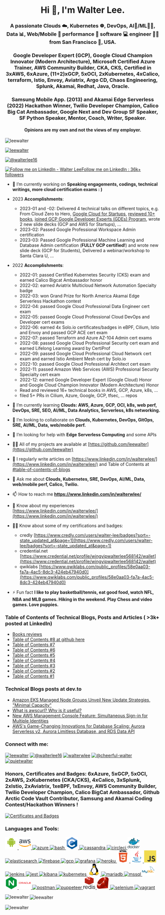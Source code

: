 <h1 align="center">Hi 👋, I'm Walter Lee.</h1>
<h3 align="center">A passionate Clouds ☁️, Kubernetes ☸, DevOps, AI🧠/ML👨‍💻, Data 📊, Web/Mobile 🤳 performance 💯 software 💻 engineer 👨‍🔧 from San Francisco 🌉, USA. </h3>
<h3 align="center">Google Developer Expert (GCP), Google Cloud Champion Innovator (Modern Architecture), Microsoft Certified Azure Trainer, AWS Community Builder, CKA, CKS, Certified in 3xAWS, 6xAzure, (11+2)xGCP, 5xOCI, 2xKubernetes, 4xCalico, terraform, Istio, Envoy, Aviatrix, Argo CD, Chaos Engineering, Splunk, Akamai, Redhat, Java, Oracle. </h3>
<h3 align="center">Samsung Mobile App. (2013) and Akamai Edge Serverless (2022) Hackathon Winner, Twilio Developer Champion, Calico Big Cat Ambassador, Google Next and Dev Group SF Speaker, SF Python Speaker, Mentor, Coach, Writer, Speaker. </h3>
<h4 align="center">Opinions are my own and not the views of my employer.</h4>

<p align="left"> <img src="https://komarev.com/ghpvc/?username=leewalter&label=Profile%20views&color=0e75b6&style=flat" alt="leewalter" /> </p>

<p align="left"> <a href="https://github.com/ryo-ma/github-profile-trophy"><img src="https://github-profile-trophy.vercel.app/?username=leewalter" alt="leewalter" /></a> </p>

<p align="left"> <a href="https://twitter.com/@walterlee16" target="blank"><img src="https://img.shields.io/twitter/follow/walterlee16?logo=twitter&style=for-the-badge" alt="@walterlee16" /></a> </p>
<p align="left"> <a href="https://www.linkedin.com/comm/mynetwork/discovery-see-all?usecase=PEOPLE_FOLLOWS&followMember=walterwlee" target="blank"><img src="https://logodix.com/logo/937530.png"  width="100" height="50" alt="Follow me on LinkedIn - Walter Lee" />Follow me on LinkedIn : 36k+ followers</a> </p>

- 🔭 I’m currently working on **Speaking engagements, codings, technical writings, more cloud certification exams : )** 

- 2023 **Accomplishments**:
  * 2023-01 and -02: Delivered 4 technical talks on different topics, e.g. From Cloud Zero to Hero, [Google Cloud for Startups](https://youtu.be/NOQkIKvC6PA), [reviewed 10+ books](https://github.com/leewalter/books), [joined GCP Google Developer Experts (GDEs) Program](https://developers.google.com/community/experts/directory/profile/profile-walter-lee), wrote 2 new slide decks (GCP and AWS for Startups), ...
  * 2023-02: Passed Google Professional Workspace Admin certification
  * 2023-03: Passed Google Professional Machine Learning and Database Admin certification (**FULLY GCP certified!**) and wrote new slide deck (GCP for Students), Delivered a webinar/workshop to Santa Clara U, ...

- 2022 **Accomplishments**:
  * 2022-01: passed Certified Kubernetes Security (CKS) exam and earned Calico Bigcat Ambassador honor
  * 2022-02: earned Aviatrix Multicloud Network Automation Specialty badge
  * 2022-03: won Grand Prize for North America Akamai Edge Serverless Hackathon contest
  * 2022-04: passed Google Cloud Professional Data Engineer cert exam  
  * 2022-05: passed Google Cloud Professional Cloud DevOps and Developer cert exams 
  * 2022-06: earned 4x Solo.io certificates/badges in eBPF, Cilium, Istio and Envoy and passed GCP ACE cert exam
  * 2022-07: passed Terraform and Azure AZ-104 Admin cert exams 
  * 2022-08: passed Google Cloud Professional Security cert exam and earned Lifelong Learning award by CertiProf
  * 2022-09: passed Google Cloud Professional Cloud Network cert exam and earned Istio Ambient Mesh cert by Solo.io
  * 2022-10: passed Google Cloud Professional Architect cert exam 
  * 2022-11: passed Amazon Web Services (AWS) Professional Security Specialty cert exam 
  * 2022-12: earned Google Developer Expert (Google Cloud) Honor and Google Cloud Champion Innovator (Modern Architecture) Honor 
  * Read and reviewed 16+ technical books in AWS, GCP, Azure, k8s, ...
  * filed 5+ PRs in Cilium, Azure, Google, GCP, tfsec, ... repos
  

- 🌱 I’m currently learning **Clouds: AWS, Azure, GCP, OCI, k8s, web perf, DevOps, SRE, SEO, AI/ML, Data Analytics, Serverless, k8s networking.**

- 👯 I’m looking to collaborate on **Clouds, Kubernetes, DevOps, GitOps, SRE, AI/ML, Data, web/mobile perf.**

- 🤝 I’m looking for help with **Edge Serverless Computing** and some APIs

- 👨‍💻 All of my projects are available at [https://github.com/leewalter](https://github.com/leewalter)

- 📝 I regularly write articles on [https://www.linkedin.com/in/walterwlee/](https://www.linkedin.com/in/walterwlee/) and Table of Contents at  [#table-of-contents-of-blogs](#table-of-contents-of-blogs-posts-and-articles--3k-at-linkedin) 

- 💬 Ask me about **Clouds, Kubernetes, SRE, DevOps, AI/ML, Data, web/mobile perf, Calico, Twilio.**

- 📫 How to reach me **https://www.linkedin.com/in/walterwlee/**

- 📄 Know about my experiences [https://www.linkedin.com/in/walterwlee/](https://www.linkedin.com/in/walterwlee/)

- 🧑‍🎓 Know about some of my certifications and badges:
  - credly [https://www.credly.com/users/walter-lee/badges?sort=-state_updated_at&page=1](https://www.credly.com/users/walter-lee/badges?sort=-state_updated_at&page=1)
  - credential.net [https://www.credential.net/profile/wingyipwalterlee568142/wallet](https://www.credential.net/profile/wingyipwalterlee568142/wallet)
  - qwiklabs [https://www.qwiklabs.com/public_profiles/58e0aa03-fa7a-4ac5-8dc3-424eb47940d0](https://www.qwiklabs.com/public_profiles/58e0aa03-fa7a-4ac5-8dc3-424eb47940d0) 

- ⚡ Fun fact **I like to play basketball/tennis, eat good food, watch NFL, NBA and MLB games. Hiking in the weekend. Play Chess and video games. Love puppies.**

### Table of Contents of Technical Blogs, Posts and Articles ( >3k+ posted at LinkedIn)
<!-- ToC-LIST:START -->
- [Books reviews](https://github.com/leewalter/books)
- [Table of Contents #8 at github here](https://github.com/leewalter/leewalter/blob/main/table_of_content_8.md)
- [Table of Contents #7](https://www.linkedin.com/pulse/table-contents-my-postings-7-walter-lee/)
- [Table of Contents #6](https://www.linkedin.com/pulse/table-contents-my-postings-6-walter-lee/)
- [Table of Contents #5](https://www.linkedin.com/pulse/table-contents-my-postings-5-walter-lee/)
- [Table of Contents #4](https://www.linkedin.com/pulse/table-contents-my-postings-4-walter-lee/)
- [Table of Contents #3](https://www.linkedin.com/pulse/table-contents-my-postings-3-walter-lee/)
- [Table of Contents #2](https://www.linkedin.com/pulse/table-contents-my-postings-2-walter-lee/)
- [Table of Contents #1](https://www.linkedin.com/pulse/table-contents-my-postings-walter-lee/)
<!-- ToCLIST:END -->


### Technical Blogs posts at dev.to
<!-- BLOG-POST-LIST:START -->
- [Amazon EKS Managed Node Groups Unveil New Update Strategies, &quot;Minimal Capacity&quot;](https://dev.to/aws-builders/amazon-eks-managed-node-groups-unveil-new-update-strategies-minimal-capacity-18kf)
- [What is awscurl? Why is it useful?](https://dev.to/aws-builders/what-is-awscurl-why-is-it-useful-3fbd)
- [New AWS Management Console Feature: Simultaneous Sign-in for Multiple Identities](https://dev.to/aws-builders/new-aws-management-console-feature-simultaneous-sign-in-for-multiple-identities-46hn)
- [AWS&#39;s Game-Changing Innovations for Database Scaling: Aurora Serverless v2, Aurora Limitless Database, and RDS Data API](https://dev.to/aws-builders/awss-game-changing-innovations-for-database-scaling-aurora-serverless-v2-aurora-limitless-4olc)
<!-- BLOG-POST-LIST:END -->

<h3 align="left">Connect with me:</h3>
<p align="left">
<a href="https://dev.to/leewalter" target="blank"><img align="center" src="https://cdn.jsdelivr.net/npm/simple-icons@3.0.1/icons/dev-dot-to.svg" alt="leewalter" height="30" width="40" /></a>
<a href="https://twitter.com/@walterlee16" target="blank"><img align="center" src="https://raw.githubusercontent.com/rahuldkjain/github-profile-readme-generator/master/src/images/icons/Social/twitter.svg" alt="@walterlee16" height="30" width="40" /></a>
<a href="https://linkedin.com/in/walterwlee" target="blank"><img align="center" src="https://raw.githubusercontent.com/rahuldkjain/github-profile-readme-generator/master/src/images/icons/Social/linked-in-alt.svg" alt="walterwlee" height="30" width="40" /></a>
<a href="https://medium.com/@cheerful-walter" target="blank"><img align="center" src="https://raw.githubusercontent.com/rahuldkjain/github-profile-readme-generator/master/src/images/icons/Social/medium.svg" alt="@cheerful-walter" height="30" width="40" /></a>
<a href="https://www.hackerrank.com/quietwalter" target="blank"><img align="center" src="https://raw.githubusercontent.com/rahuldkjain/github-profile-readme-generator/master/src/images/icons/Social/hackerrank.svg" alt="quietwalter" height="30" width="40" /></a>
</p>

<h3 align="left">Honors, Certificates and Badges: 6xAzure, 5xGCP, 5xOCI, 2xAWS, 2xKubernetes (CKA/CKS), 4xCalico, 3xSplunk, 2xIstio, 2xAviatrix, 1xeBPF, 1xEnvoy, AWS Community Builder, Twilio Developer Champion, Calico BigCat Ambassador, Github Arctic Code Vault Contributor, Samsung and Akamai Coding Contest/Hackathon Winners ! </h3>


<a href="https://github.com/leewalter/leewalter/blob/main/All%20Badges%202022-05-25.jpg" target="blank"><img align="center" src="https://github.com/leewalter/leewalter/blob/main/All%20Badges%202022-05-25.jpg" alt="Certificates and Badges"/></a>


<h3 align="left">Languages and Tools:</h3>
<p align="left"> <a href="https://developer.android.com" target="_blank"> <img src="https://raw.githubusercontent.com/devicons/devicon/master/icons/android/android-original-wordmark.svg" alt="android" width="40" height="40"/> </a> <a href="https://aws.amazon.com" target="_blank"> <img src="https://raw.githubusercontent.com/devicons/devicon/master/icons/amazonwebservices/amazonwebservices-original-wordmark.svg" alt="aws" width="40" height="40"/> </a> <a href="https://azure.microsoft.com/en-in/" target="_blank"> <img src="https://www.vectorlogo.zone/logos/microsoft_azure/microsoft_azure-icon.svg" alt="azure" width="40" height="40"/> </a> <a href="https://www.gnu.org/software/bash/" target="_blank"> <img src="https://www.vectorlogo.zone/logos/gnu_bash/gnu_bash-icon.svg" alt="bash" width="40" height="40"/> </a> <a href="https://www.cprogramming.com/" target="_blank"> <img src="https://raw.githubusercontent.com/devicons/devicon/master/icons/c/c-original.svg" alt="c" width="40" height="40"/> </a> <a href="https://cassandra.apache.org/" target="_blank"> <img src="https://www.vectorlogo.zone/logos/apache_cassandra/apache_cassandra-icon.svg" alt="cassandra" width="40" height="40"/> </a> <a href="https://circleci.com" target="_blank"> <img src="https://www.vectorlogo.zone/logos/circleci/circleci-icon.svg" alt="circleci" width="40" height="40"/> </a> <a href="https://www.docker.com/" target="_blank"> <img src="https://raw.githubusercontent.com/devicons/devicon/master/icons/docker/docker-original-wordmark.svg" alt="docker" width="40" height="40"/> </a> <a href="https://www.elastic.co" target="_blank"> <img src="https://www.vectorlogo.zone/logos/elastic/elastic-icon.svg" alt="elasticsearch" width="40" height="40"/> </a> <a href="https://firebase.google.com/" target="_blank"> <img src="https://www.vectorlogo.zone/logos/firebase/firebase-icon.svg" alt="firebase" width="40" height="40"/> </a> <a href="https://cloud.google.com" target="_blank"> <img src="https://www.vectorlogo.zone/logos/google_cloud/google_cloud-icon.svg" alt="gcp" width="40" height="40"/> </a> <a href="https://grafana.com" target="_blank"> <img src="https://www.vectorlogo.zone/logos/grafana/grafana-icon.svg" alt="grafana" width="40" height="40"/> </a> <a href="https://heroku.com" target="_blank"> <img src="https://www.vectorlogo.zone/logos/heroku/heroku-icon.svg" alt="heroku" width="40" height="40"/> </a> <a href="https://www.w3.org/html/" target="_blank"> <img src="https://raw.githubusercontent.com/devicons/devicon/master/icons/html5/html5-original-wordmark.svg" alt="html5" width="40" height="40"/> </a> <a href="https://www.java.com" target="_blank"> <img src="https://raw.githubusercontent.com/devicons/devicon/master/icons/java/java-original.svg" alt="java" width="40" height="40"/> </a> <a href="https://developer.mozilla.org/en-US/docs/Web/JavaScript" target="_blank"> <img src="https://raw.githubusercontent.com/devicons/devicon/master/icons/javascript/javascript-original.svg" alt="javascript" width="40" height="40"/> </a> <a href="https://www.jenkins.io" target="_blank"> <img src="https://www.vectorlogo.zone/logos/jenkins/jenkins-icon.svg" alt="jenkins" width="40" height="40"/> </a> <a href="https://jestjs.io" target="_blank"> <img src="https://www.vectorlogo.zone/logos/jestjsio/jestjsio-icon.svg" alt="jest" width="40" height="40"/> </a> <a href="https://www.elastic.co/kibana" target="_blank"> <img src="https://www.vectorlogo.zone/logos/elasticco_kibana/elasticco_kibana-icon.svg" alt="kibana" width="40" height="40"/> </a> <a href="https://kubernetes.io" target="_blank"> <img src="https://www.vectorlogo.zone/logos/kubernetes/kubernetes-icon.svg" alt="kubernetes" width="40" height="40"/> </a> <a href="https://www.linux.org/" target="_blank"> <img src="https://raw.githubusercontent.com/devicons/devicon/master/icons/linux/linux-original.svg" alt="linux" width="40" height="40"/> </a> <a href="https://mariadb.org/" target="_blank"> <img src="https://www.vectorlogo.zone/logos/mariadb/mariadb-icon.svg" alt="mariadb" width="40" height="40"/> </a> <a href="https://www.microsoft.com/en-us/sql-server" target="_blank"> <img src="https://www.svgrepo.com/show/303229/microsoft-sql-server-logo.svg" alt="mssql" width="40" height="40"/> </a> <a href="https://www.mysql.com/" target="_blank"> <img src="https://raw.githubusercontent.com/devicons/devicon/master/icons/mysql/mysql-original-wordmark.svg" alt="mysql" width="40" height="40"/> </a> <a href="https://www.nginx.com" target="_blank"> <img src="https://raw.githubusercontent.com/devicons/devicon/master/icons/nginx/nginx-original.svg" alt="nginx" width="40" height="40"/> </a> <a href="https://www.oracle.com/" target="_blank"> <img src="https://raw.githubusercontent.com/devicons/devicon/master/icons/oracle/oracle-original.svg" alt="oracle" width="40" height="40"/> </a> <a href="https://postman.com" target="_blank"> <img src="https://www.vectorlogo.zone/logos/getpostman/getpostman-icon.svg" alt="postman" width="40" height="40"/> </a> <a href="https://github.com/puppeteer/puppeteer" target="_blank"> <img src="https://www.vectorlogo.zone/logos/pptrdev/pptrdev-official.svg" alt="puppeteer" width="40" height="40"/> </a> <a href="https://redis.io" target="_blank"> <img src="https://raw.githubusercontent.com/devicons/devicon/master/icons/redis/redis-original-wordmark.svg" alt="redis" width="40" height="40"/> </a> <a href="https://www.ruby-lang.org/en/" target="_blank"> <img src="https://raw.githubusercontent.com/devicons/devicon/master/icons/ruby/ruby-original.svg" alt="ruby" width="40" height="40"/> </a> <a href="https://www.selenium.dev" target="_blank"> <img src="https://raw.githubusercontent.com/detain/svg-logos/780f25886640cef088af994181646db2f6b1a3f8/svg/selenium-logo.svg" alt="selenium" width="40" height="40"/> </a> <a href="https://www.vagrantup.com/" target="_blank"> <img src="https://www.vectorlogo.zone/logos/vagrantup/vagrantup-icon.svg" alt="vagrant" width="40" height="40"/> </a> </p>

<p><img align="left" src="https://github-readme-stats.vercel.app/api/top-langs?username=leewalter&show_icons=true&locale=en&layout=compact" alt="leewalter" /></p>

<p>&nbsp;<img align="center" src="https://github-readme-stats.vercel.app/api?username=leewalter&show_icons=true&locale=en" alt="leewalter" /></p>

<p><img align="center" src="https://github-readme-streak-stats.herokuapp.com/?user=leewalter&" alt="leewalter" /></p>

